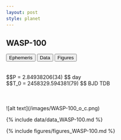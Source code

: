 ```yaml
---
layout: post
style: planet
---
```

<script src="../js/planets.js"></script>

## WASP-100

<!-- Tab links -->
<div class="tab">
<button class="tablinks" onclick="openCity(event, 'Ephemeris')">Ephemeris</button>
<button class="tablinks" onclick="openCity(event, 'Data')">Data</button>
<button class="tablinks" onclick="openCity(event, 'Figures')">Figures</button>
</div>

<!-- Tab content -->
<div id="Ephemeris" class="tabcontent" markdown="1">
<br/><br/>
$$P = 2.84938206(34) $$ day <br/>
$$T_0 = 2458329.594381(79) $$ BJD TDB
<br/><br/>
<br/><br/>
![alt text](/images/WASP-100_o_c.png)
</div>


<div id="Data" class="tabcontent" markdown="1">

{% include data/data_WASP-100.md %}

</div>

<div id="Figures" class="tabcontent" markdown="1">
{% include figures/figures_WASP-100.md %}
</div>


<script src="../js/tabs.js"></script>


